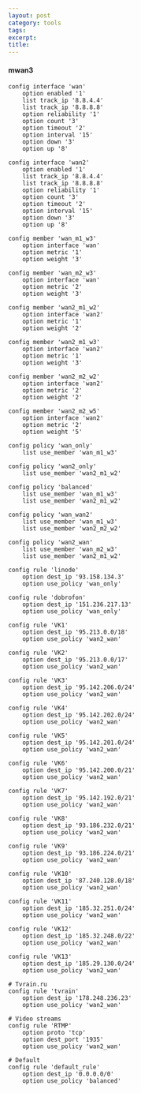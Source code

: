 ```yaml
---
layout: post
category: tools
tags: 
excerpt: 
title: 
---
```


#### mwan3


<pre><code>config interface 'wan'
	option enabled '1'
	list track_ip '8.8.4.4'
	list track_ip '8.8.8.8'
	option reliability '1'
	option count '3'
	option timeout '2'
	option interval '15'
	option down '3'
	option up '8'

config interface 'wan2'
	option enabled '1'
	list track_ip '8.8.4.4'
	list track_ip '8.8.8.8'
	option reliability '1'
	option count '3'
	option timeout '2'
	option interval '15'
	option down '3'
	option up '8'

config member 'wan_m1_w3'
	option interface 'wan'
	option metric '1'
	option weight '3'

config member 'wan_m2_w3'
	option interface 'wan'
	option metric '2'
	option weight '3'

config member 'wan2_m1_w2'
	option interface 'wan2'
	option metric '1'
	option weight '2'

config member 'wan2_m1_w3'
	option interface 'wan2'
	option metric '1'
	option weight '3'

config member 'wan2_m2_w2'
	option interface 'wan2'
	option metric '2'
	option weight '2'

config member 'wan2_m2_w5'
	option interface 'wan2'
	option metric '2'
	option weight '5'

config policy 'wan_only'
	list use_member 'wan_m1_w3'

config policy 'wan2_only'
	list use_member 'wan2_m1_w2'

config policy 'balanced'
	list use_member 'wan_m1_w3'
	list use_member 'wan2_m1_w2'

config policy 'wan_wan2'
	list use_member 'wan_m1_w3'
	list use_member 'wan2_m2_w2'

config policy 'wan2_wan'
	list use_member 'wan_m2_w3'
	list use_member 'wan2_m1_w2'

config rule 'linode'
	option dest_ip '93.158.134.3'
	option use_policy 'wan_only'

config rule 'dobrofon'
	option dest_ip '151.236.217.13'
	option use_policy 'wan_only'

config rule 'VK1'
	option dest_ip '95.213.0.0/18'
	option use_policy 'wan2_wan'

config rule 'VK2'
	option dest_ip '95.213.0.0/17'
	option use_policy 'wan2_wan'

config rule 'VK3'
	option dest_ip '95.142.206.0/24'
	option use_policy 'wan2_wan'

config rule 'VK4'
	option dest_ip '95.142.202.0/24'
	option use_policy 'wan2_wan'

config rule 'VK5'
	option dest_ip '95.142.201.0/24'
	option use_policy 'wan2_wan'

config rule 'VK6'
	option dest_ip '95.142.200.0/21'
	option use_policy 'wan2_wan'

config rule 'VK7'
	option dest_ip '95.142.192.0/21'
	option use_policy 'wan2_wan'

config rule 'VK8'
	option dest_ip '93.186.232.0/21'
	option use_policy 'wan2_wan'

config rule 'VK9'
	option dest_ip '93.186.224.0/21'
	option use_policy 'wan2_wan'

config rule 'VK10'
	option dest_ip '87.240.128.0/18'
	option use_policy 'wan2_wan'

config rule 'VK11'
	option dest_ip '185.32.251.0/24'
	option use_policy 'wan2_wan'

config rule 'VK12'
	option dest_ip '185.32.248.0/22'
	option use_policy 'wan2_wan'

config rule 'VK13'
	option dest_ip '185.29.130.0/24'
	option use_policy 'wan2_wan'

# Tvrain.ru
config rule 'tvrain'
	option dest_ip '178.248.236.23'
	option use_policy 'wan2_wan'

# Video streams
config rule 'RTMP'
	option proto 'tcp'
	option dest_port '1935'
	option use_policy 'wan2_wan'

# Default 
config rule 'default_rule'
	option dest_ip '0.0.0.0/0'
	option use_policy 'balanced'</code></pre>

